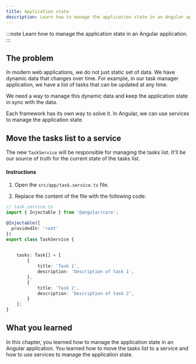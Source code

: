 ```yaml
---
title: Application state
description: Learn how to manage the application state in an Angular application.
---
```


:::note
Learn how to manage the application state in an Angular application.
:::

## The problem

In modern web applications, we do not just static set of data.
We have dynamic data that changes over time. For example, in our task manager application, we have a list of tasks that can be updated at any time.

We need a way to manage this dynamic data and keep the application state in sync with the data.

Each framework has its own way to solve it.
In Angular, we can use services to manage the application state.

## Move the tasks list to a service

The new `TaskService` will be responsible for managing the tasks list.
It'll be our source of truth for the current state of the tasks list.

#### Instructions

1. Open the `src/app/task.service.ts` file.

2. Replace the content of the file with the following code:

```typescript ins={"Add the tasks variable": 9-19}
// task.service.ts
import { Injectable } from '@angular/core';

@Injectable({
  providedIn: 'root'
})
export class TaskService {

    
    tasks: Task[] = [
        {
            title: 'Task 1',
            description: 'Description of task 1',
        },
        {
            title: 'Task 2',
            description: 'Description of task 2',
        }
    ];
}
```

## What you learned

In this chapter, you learned how to manage the application state in an Angular application. You learned how to move the tasks list to a service and how to use services to manage the application state.
